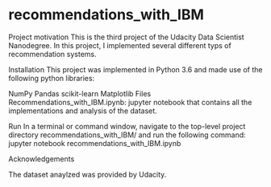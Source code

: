 # recommendations_with_IBM

Project motivation
This is the third project of the Udacity Data Scientist Nanodegree. In this project, I implemented several different typs of recommendation systems.

Installation
This project was implemented in Python 3.6 and made use of the following python libraries:

NumPy
Pandas
scikit-learn
Matplotlib
Files
Recommendations_with_IBM.ipynb: jupyter notebook that contains all the implementations and analysis of the dataset.

Run
In a terminal or command window, navigate to the top-level project directory recommendations_with_IBM/ and run the following command:
jupyter notebook recommendations_with_IBM.ipynb

Acknowledgements

The dataset anaylzed was provided by Udacity. 
